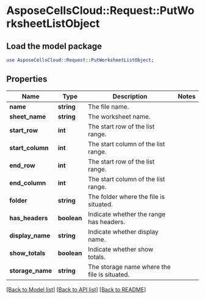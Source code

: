 # AsposeCellsCloud::Request::PutWorksheetListObject 

## Load the model package
```perl
use AsposeCellsCloud::Request::PutWorksheetListObject;
```

## Properties
Name | Type | Description | Notes
------------ | ------------- | ------------- | -------------
**name** | **string** | The file name. |
**sheet_name** | **string** | The worksheet name. |
**start_row** | **int** | The start row of the list range. |
**start_column** | **int** | The start column of the list range. |
**end_row** | **int** | The start row of the list range. |
**end_column** | **int** | The start column of the list range. |
**folder** | **string** | The folder where the file is situated. |
**has_headers** | **boolean** | Indicate whether the range has headers. |
**display_name** | **string** | Indicate whether display name. |
**show_totals** | **boolean** | Indicate whether show totals. |
**storage_name** | **string** | The storage name where the file is situated. |  

[[Back to Model list]](../README.md#documentation-for-requests) [[Back to API list]](../README.md#documentation-for-api-endpoints) [[Back to README]](../README.md)

